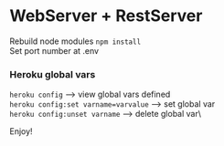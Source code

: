 # WebServer + RestServer


Rebuild node modules ```npm install```\
Set port number at .env



### Heroku global vars
```heroku config``` --> view global vars defined\
```heroku config:set varname=varvalue``` --> set global var\
```heroku config:unset varname``` --> delete global var\


Enjoy!